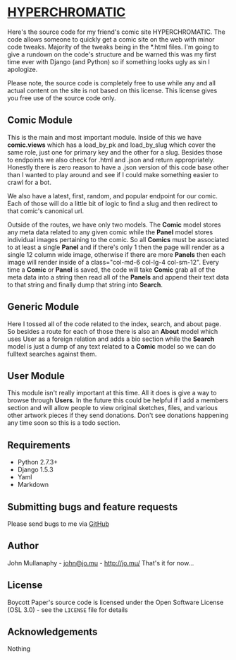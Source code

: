 [HYPERCHROMATIC](http://www.hyperchromatic.com/)
=============================================

Here's the source code for my friend's comic site HYPERCHROMATIC. The code allows someone
to quickly get a comic site on the web with minor code tweaks. Majority of the
tweaks being in the *.html files. I'm going to give a rundown on the code's
structure and be warned this was my first time ever with Django (and Python)
so if something looks ugly as sin I apologize.

Please note, the source code is completely free to use while any and all actual
content on the site is not based on this license. This license gives you free
use of the source code only.

Comic Module
------------

This is the main and most important module. Inside of this we have **comic.views** which has a load_by_pk and
load_by_slug which cover the same role, just one for primary key and the other for a slug. Besides those to endpoints we
also check for .html and .json and return appropriately. Honestly there is zero reason to have a .json version of this
code base other than I wanted to play around and see if I could make something easier to crawl for a bot.

We also have a latest, first, random, and popular endpoint for our comic. Each of those will do a little bit of logic to
find a slug and then redirect to that comic's canonical url.

Outside of the routes, we have only two models. The **Comic** model stores any meta data related to any given comic
while the **Panel** model stores individual images pertaining to the comic. So all **Comics** must be associated to at
least a single **Panel** and if there's only 1 then the page will render as a single 12 column wide image, otherwise if
there are more **Panels** then each image will render inside of a class="col-md-6 col-lg-4 col-sm-12". Every time a
**Comic** or **Panel** is saved, the code will take **Comic** grab all of the meta data into a string then read all of
the **Panels** and append their text data to that string and finally dump that string into **Search**.

Generic Module
--------------

Here I tossed all of the code related to the index, search, and about page. So besides a route for each of those there
is also an **About** model which uses User as a foreign relation and adds a bio section while the **Search** model is
just a dump of any text related to a **Comic** model so we can do fulltext searches against them.

User Module
--------------

This module isn't really important at this time. All it does is give a way to browse through **Users**. In the future
this could be helpful if I add a members section and will allow people to view original sketches, files, and various
other artwork pieces if they send donations. Don't see donations happening any time soon so this is a todo section.

Requirements
------------

- Python 2.7.3+
- Django 1.5.3
- Yaml
- Markdown

Submitting bugs and feature requests
------------------------------------

Please send bugs to me via
[GitHub](https://github.com/mullanaphy/hyperchromatic/issues)

Author
------

John Mullanaphy - <john@jo.mu> - <http://jo.mu/>
That's it for now...

License
-------

Boycott Paper's source code is licensed under the Open Software License (OSL 3.0) -
see the `LICENSE` file for details

Acknowledgements
----------------

Nothing